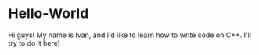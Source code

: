 # Hello-World


Hi guys! My name is Ivan, and i'd like to learn how to write code on C++. I'll try to do it here)
